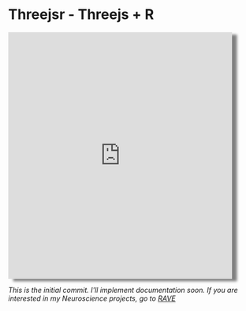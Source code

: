 # Threejsr - Threejs + R

<iframe width = '90%' height = '500px' src = 'http://34.214.213.191/' style = 'border: none; box-shadow: 10px 5px 5px grey;'>Loading Examples</iframe>


*This is the initial commit. I'll implement documentation soon. If you are interested in my Neuroscience projects, go to [RAVE](https://github.com/beauchamplab/rave)*
